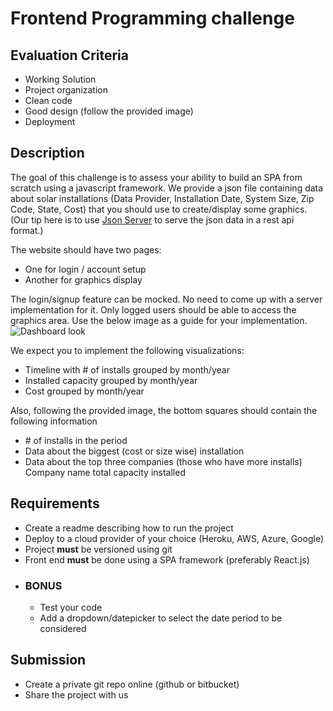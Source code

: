 # Frontend Programming challenge

## Evaluation Criteria
 - Working Solution
 - Project organization
 - Clean code
 - Good design (follow the provided image)
 - Deployment

## Description
  The goal of this challenge is to assess your ability to build an SPA from scratch using a javascript framework. 
  We provide a json file containing data about solar installations (Data Provider, Installation Date,	System Size,	Zip Code,	State,	Cost) that you should use to create/display some graphics. (Our tip here is to use [Json Server](https://github.com/typicode/json-server) to serve the json data in a rest api format.)

  The website should have two pages:
  - One for login / account setup 
  - Another for graphics display
  
  The login/signup feature can be mocked. No need to come up with a server implementation for it.
  Only logged users should be able to access the graphics area.
  Use the below image as a guide for your implementation.
  ![Dashboard look](https://github.com/vinimdocarmo/Orbita.cc/blob/master/data/dahsboard.jpg "Dashboard")

  
  
  We expect you to implement the following visualizations:
  - Timeline with \# of installs grouped by month/year
  - Installed capacity grouped by month/year
  - Cost grouped by month/year

  Also, following the provided image, the bottom squares should contain the following information
  - \# of installs in the period
  - Data about the biggest (cost or size wise) installation
  - Data about the top three companies (those who have more installs)
    Company name
    total capacity installed

## Requirements
 - Create a readme describing how to run the project
 - Deploy to a cloud provider of your choice (Heroku, AWS, Azure, Google)
 - Project **must** be versioned using git
 - Front end **must** be done using a SPA framework (preferably React.js) 
 - ### BONUS
   - Test your code
   - Add a dropdown/datepicker to select the date period to be considered

## Submission
 - Create a private git repo online (github or bitbucket)
 - Share the project with us
